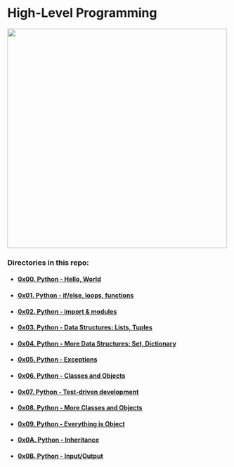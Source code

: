 # High-Level Programming

<img src="https://s3.amazonaws.com/intranet-projects-files/holbertonschool-higher-level_programming+/231/Flyingcircus_2.jpg" width="500" height="auto">

### Directories in this repo:

- #### [0x00. Python - Hello, World](0x00-python-hello_world)
- #### [0x01. Python - if/else, loops, functions](0x01-python-if_else_loops_functions)
- #### [0x02. Python - import & modules](0x02-python-import_modules)
- #### [0x03. Python - Data Structures: Lists, Tuples](0x03-python-data_structures)
- #### [0x04. Python - More Data Structures: Set, Dictionary](0x04-python-more_data_structures)
- #### [0x05. Python - Exceptions](0x05-python-exceptions)
- #### [0x06. Python - Classes and Objects](0x06-python-classes)
- #### [0x07. Python - Test-driven development](0x07-python-test_driven_development)
- #### [0x08. Python - More Classes and Objects](0x08-python-more_classes)
- #### [0x09. Python - Everything is Object](0x09-python-everything_is_object)
- #### [0x0A. Python - Inheritance](0x0A-python-inheritance)
- #### [0x0B. Python - Input/Output](0x0B-python-input_output)
